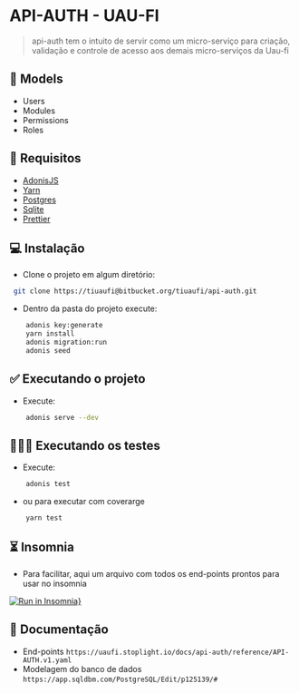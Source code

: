 # API-AUTH - UAU-FI

> api-auth tem o intuito de servir como um micro-serviço para criação, validação e controle de acesso aos demais micro-serviços da Uau-fi

## 🔎 Models

- Users
- Modules
- Permissions
- Roles

## 🤗 Requisitos

- [AdonisJS](https://adonisjs.com/)
- [Yarn](https://yarnpkg.com/)
- [Postgres](https://www.postgresql.org/)
- [Sqlite](Pagewww.sqlite.org)
- [Prettier](https://prettier.io/)

## 💻 Instalação

- Clone o projeto em algum diretório:

```sh
 git clone https://tiuaufi@bitbucket.org/tiuaufi/api-auth.git
```

- Dentro da pasta do projeto execute:

```sh
    adonis key:generate
    yarn install
    adonis migration:run
    adonis seed
```

## ✅ Executando o projeto

- Execute:

```sh
    adonis serve --dev
```

## 👮🏽‍♀️ Executando os testes

- Execute:

```sh
    adonis test
```

- ou para executar com coverarge

```sh
    yarn test
```

## ⏳ Insomnia

- Para facilitar, aqui um arquivo com todos os end-points prontos para usar no insomnia

[![Run in Insomnia}](https://insomnia.rest/images/run.svg)](https://insomnia.rest/run/?label=api-auth&uri=https%3A%2F%2Fbitbucket.org%2Ftiuaufi%2Fapi-auth%2Fsrc%2Fdevelop%2Fapi-auth.json)

## 📖 Documentação

- End-points `https://uaufi.stoplight.io/docs/api-auth/reference/API-AUTH.v1.yaml`
- Modelagem do banco de dados `https://app.sqldbm.com/PostgreSQL/Edit/p125139/#`
